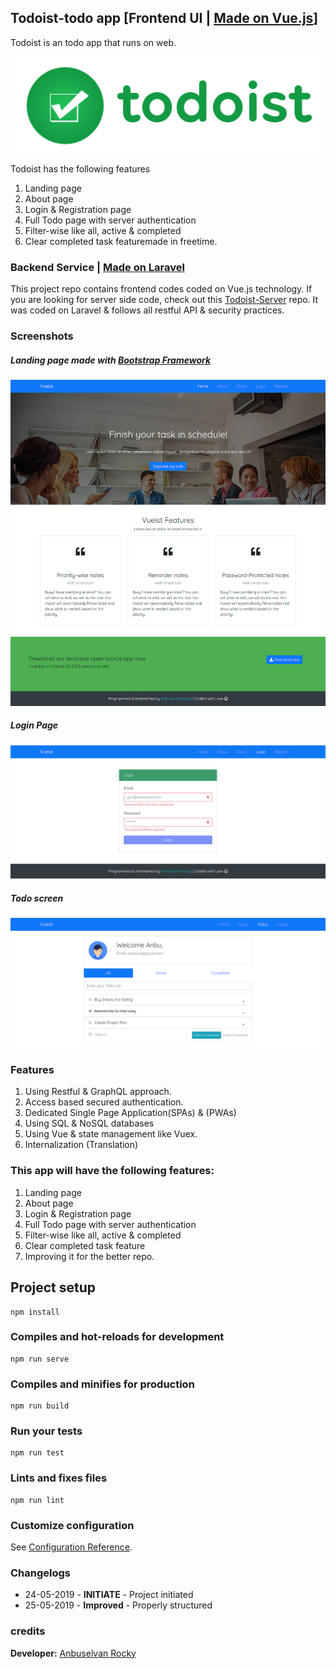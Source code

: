 ## Todoist-todo app [Frontend UI | [Made on Vue.js](www.vuejs.org)]
Todoist is an todo app that runs on web.

![Todoist Logo](/screenshots/todoist-logo.png?raw=true "Todoist Logo")


Todoist has the following features
1. Landing page
2. About page
3. Login & Registration page
4. Full Todo page with server authentication
5. Filter-wise like all, active & completed
6. Clear completed task featuremade in freetime.

### Backend Service | [Made on Laravel](www.laravel.com) 
This project repo contains frontend codes coded on Vue.js technology. If you are looking for server side code, check out this [Todoist-Server](https://github.com/anburocky3/todoist-server) repo. It was coded on Laravel & follows all restful API & security practices. 

### Screenshots
##### Landing page made with [Bootstrap Framework](www.getbootstrap.com)
![Homepage](/screenshots/1.png?raw=true "Homepage")

##### Login Page
![Loginpage](/screenshots/2.png?raw=true "Login Page")

##### Todo screen
![Todoapp](/screenshots/3.png?raw=true "Todoapp")


### Features
1. Using Restful & GraphQL approach.
2. Access based secured authentication.
3. Dedicated Single Page Application(SPAs) & (PWAs)
4. Using SQL & NoSQL databases
5. Using Vue & state management like Vuex.
6. Internalization (Translation)

### This app will have the following features:
1. Landing page
2. About page
3. Login & Registration page
4. Full Todo page with server authentication
5. Filter-wise like all, active & completed
6. Clear completed task feature
7. Improving it for the better repo.



## Project setup
```
npm install
```

### Compiles and hot-reloads for development
```
npm run serve
```

### Compiles and minifies for production
```
npm run build
```

### Run your tests
```
npm run test
```

### Lints and fixes files
```
npm run lint
```

### Customize configuration
See [Configuration Reference](https://cli.vuejs.org/config/).

### Changelogs

* 24-05-2019 - **INITIATE** - Project initiated
* 25-05-2019 - **Improved** - Properly structured


### credits
**Developer:** [Anbuselvan Rocky](https://fb.me/anburocky3)
